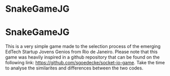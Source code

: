 # SnakeGameJG
# SnakeGameJG
This is a very simple game made to the selection process of the emerging EdTech Startup Jovens Genios from Rio de Janeiro. 
Please note that this game was heavily inspired in a github repository that can be found on the following link: https://github.com/sgoedecke/socket-io-game. Take the time to analyse the similarites and differences between the two codes.  
